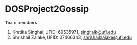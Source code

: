 # DOSProject2Gossip
Team members
1. Kratika Singhal, UFID: 69535971, singhalk@ufl.edu
2. Shrishail Zalake, UFID: 07466343, shrishailzalake@ufl.edu

